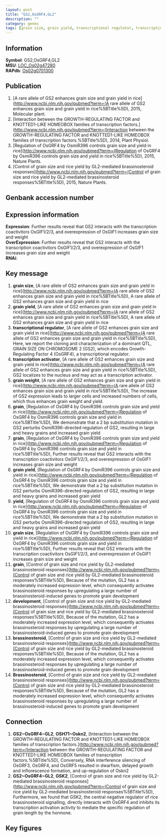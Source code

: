 ```yaml
---
layout: post
title: "GS2,OsGRF4,GL2"
description: ""
category: genes
tags: [grain size, grain yield, transcriptional regulator, transcription activator, grain weight, grain, yield, development, brassinosteroid, Brassinosteroid, Gene]
---
```


## Information
__Symbol__: GS2,OsGRF4,GL2  
__MSU__: [LOC_Os02g47280](http://rice.plantbiology.msu.edu/cgi-bin/ORF_infopage.cgi?orf=LOC_Os02g47280)  
__RAPdb__: [Os02g0701300](http://rapdb.dna.affrc.go.jp/viewer/gbrowse_details/irgsp1?name=Os02g0701300)  

## Publication
1. [A rare allele of GS2 enhances grain size and grain yield in rice](http://www.ncbi.nlm.nih.gov/pubmed?term=(A rare allele of GS2 enhances grain size and grain yield in rice%5BTitle%5D), 2015, Molecular plant.
2. [Interaction between the GROWTH-REGULATING FACTOR and KNOTTED1-LIKE HOMEOBOX families of transcription factors.](http://www.ncbi.nlm.nih.gov/pubmed?term=(Interaction between the GROWTH-REGULATING FACTOR and KNOTTED1-LIKE HOMEOBOX families of transcription factors.%5BTitle%5D), 2014, Plant Physiol.
3. [Regulation of OsGRF4 by OsmiR396 controls grain size and yield in rice](http://www.ncbi.nlm.nih.gov/pubmed?term=(Regulation of OsGRF4 by OsmiR396 controls grain size and yield in rice%5BTitle%5D), 2015, Nature Plants.
4. [Control of grain size and rice yield by GL2-mediated brassinosteroid responses](http://www.ncbi.nlm.nih.gov/pubmed?term=(Control of grain size and rice yield by GL2-mediated brassinosteroid responses%5BTitle%5D), 2015, Nature Plants.

## Genbank accession number

## Expression information
__Expression__: Further results reveal that GS2 interacts with the transcription coactivitors OsGIF1/2/3, and overexpression of OsGIF1 increases grain size and weight  
__OverExpression__: Further results reveal that GS2 interacts with the transcription coactivitors OsGIF1/2/3, and overexpression of OsGIF1 increases grain size and weight  
__RNAi__:  

## Key message
1. __grain size__, [A rare allele of GS2 enhances grain size and grain yield in rice](http://www.ncbi.nlm.nih.gov/pubmed?term=(A rare allele of GS2 enhances grain size and grain yield in rice%5BTitle%5D), A rare allele of GS2 enhances grain size and grain yield in rice
2. __grain yield__, [A rare allele of GS2 enhances grain size and grain yield in rice](http://www.ncbi.nlm.nih.gov/pubmed?term=(A rare allele of GS2 enhances grain size and grain yield in rice%5BTitle%5D), A rare allele of GS2 enhances grain size and grain yield in rice
3. __transcriptional regulator__, [A rare allele of GS2 enhances grain size and grain yield in rice](http://www.ncbi.nlm.nih.gov/pubmed?term=(A rare allele of GS2 enhances grain size and grain yield in rice%5BTitle%5D), Here, we report the cloning and characterization of a dominant QTL, GRAIN SIZE ON CHROMOSOME 2 (GS2), which encodes Growth-Regulating Factor 4 (OsGRF4), a transcriptional regulator.
4. __transcription activator__, [A rare allele of GS2 enhances grain size and grain yield in rice](http://www.ncbi.nlm.nih.gov/pubmed?term=(A rare allele of GS2 enhances grain size and grain yield in rice%5BTitle%5D), GS2 localizes to the nucleus and may act as a transcription activator.
5. __grain weight__, [A rare allele of GS2 enhances grain size and grain yield in rice](http://www.ncbi.nlm.nih.gov/pubmed?term=(A rare allele of GS2 enhances grain size and grain yield in rice%5BTitle%5D), The increase of GS2 expression leads to larger cells and increased numbers of cells, which thus enhances grain weight and yield.
6. __grain__, [Regulation of OsGRF4 by OsmiR396 controls grain size and yield in rice](http://www.ncbi.nlm.nih.gov/pubmed?term=(Regulation of OsGRF4 by OsmiR396 controls grain size and yield in rice%5BTitle%5D),  We demonstrate that a 2 bp substitution mutation in GS2 perturbs OsmiR396-directed regulation of GS2, resulting in large and heavy grains and increased grain yield
7. __grain__, [Regulation of OsGRF4 by OsmiR396 controls grain size and yield in rice](http://www.ncbi.nlm.nih.gov/pubmed?term=(Regulation of OsGRF4 by OsmiR396 controls grain size and yield in rice%5BTitle%5D),  Further results reveal that GS2 interacts with the transcription coactivitors OsGIF1/2/3, and overexpression of OsGIF1 increases grain size and weight
8. __grain yield__, [Regulation of OsGRF4 by OsmiR396 controls grain size and yield in rice](http://www.ncbi.nlm.nih.gov/pubmed?term=(Regulation of OsGRF4 by OsmiR396 controls grain size and yield in rice%5BTitle%5D),  We demonstrate that a 2 bp substitution mutation in GS2 perturbs OsmiR396-directed regulation of GS2, resulting in large and heavy grains and increased grain yield
9. __yield__, [Regulation of OsGRF4 by OsmiR396 controls grain size and yield in rice](http://www.ncbi.nlm.nih.gov/pubmed?term=(Regulation of OsGRF4 by OsmiR396 controls grain size and yield in rice%5BTitle%5D),  We demonstrate that a 2 bp substitution mutation in GS2 perturbs OsmiR396-directed regulation of GS2, resulting in large and heavy grains and increased grain yield
10. __grain size__, [Regulation of OsGRF4 by OsmiR396 controls grain size and yield in rice](http://www.ncbi.nlm.nih.gov/pubmed?term=(Regulation of OsGRF4 by OsmiR396 controls grain size and yield in rice%5BTitle%5D),  Further results reveal that GS2 interacts with the transcription coactivitors OsGIF1/2/3, and overexpression of OsGIF1 increases grain size and weight
11. __grain__, [Control of grain size and rice yield by GL2-mediated brassinosteroid responses](http://www.ncbi.nlm.nih.gov/pubmed?term=(Control of grain size and rice yield by GL2-mediated brassinosteroid responses%5BTitle%5D),  Because of the mutation, GL2 has a moderately increased expression level, which consequently activates brassinosteroid responses by upregulating a large number of brassinosteroid-induced genes to promote grain development
12. __development__, [Control of grain size and rice yield by GL2-mediated brassinosteroid responses](http://www.ncbi.nlm.nih.gov/pubmed?term=(Control of grain size and rice yield by GL2-mediated brassinosteroid responses%5BTitle%5D),  Because of the mutation, GL2 has a moderately increased expression level, which consequently activates brassinosteroid responses by upregulating a large number of brassinosteroid-induced genes to promote grain development
13. __brassinosteroid__, [Control of grain size and rice yield by GL2-mediated brassinosteroid responses](http://www.ncbi.nlm.nih.gov/pubmed?term=(Control of grain size and rice yield by GL2-mediated brassinosteroid responses%5BTitle%5D),  Because of the mutation, GL2 has a moderately increased expression level, which consequently activates brassinosteroid responses by upregulating a large number of brassinosteroid-induced genes to promote grain development
14. __Brassinosteroid__, [Control of grain size and rice yield by GL2-mediated brassinosteroid responses](http://www.ncbi.nlm.nih.gov/pubmed?term=(Control of grain size and rice yield by GL2-mediated brassinosteroid responses%5BTitle%5D),  Because of the mutation, GL2 has a moderately increased expression level, which consequently activates brassinosteroid responses by upregulating a large number of brassinosteroid-induced genes to promote grain development

## Connection
1. __GS2~OsGRF4~GL2__, __OSH71~Oskn2__, [Interaction between the GROWTH-REGULATING FACTOR and KNOTTED1-LIKE HOMEOBOX families of transcription factors.](http://www.ncbi.nlm.nih.gov/pubmed?term=(Interaction between the GROWTH-REGULATING FACTOR and KNOTTED1-LIKE HOMEOBOX families of transcription factors.%5BTitle%5D),  Conversely, RNA interference silencing of OsGRF3, OsGRF4, and OsGRF5 resulted in dwarfism, delayed growth and inflorescence formation, and up-regulation of Oskn2
2. __GS2~OsGRF4~GL2__, __GSK2__, [Control of grain size and rice yield by GL2-mediated brassinosteroid responses](http://www.ncbi.nlm.nih.gov/pubmed?term=(Control of grain size and rice yield by GL2-mediated brassinosteroid responses%5BTitle%5D), Furthermore, we found that GSK2, the central negative regulator of rice brassinosteroid signalling, directly interacts with OsGRF4 and inhibits its transcription activation activity to mediate the specific regulation of grain length by the hormone.

## Key figures


